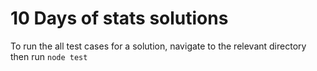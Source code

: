 # 10 Days of stats solutions

To run the all test cases for a solution, navigate to the relevant directory then run `node test`